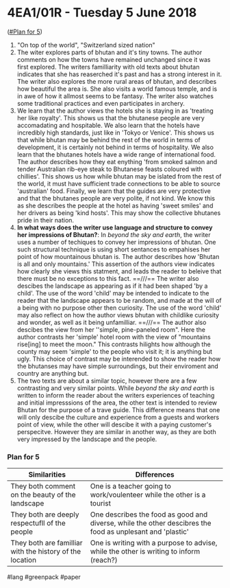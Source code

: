 # 4EA1/01R - Tuesday 5 June 2018
([#Plan for 5](#Plan%20for%205))

1. "On top of the world", "Switzerland sized nation"
2. The witer explores parts of bhutan and it's tiny towns. The author comments on how the towns have remained unchanged since it was first explored. The writers familliarity with old texts about bhutan indicates that she has reaserched it's past and has a strong interest in it. The writer also explores the more rural areas of bhutan, and describes how beautiful the area is. She also visits a world famous temple, and is in awe of how it allmost seems to be fantasy. The writer also watches some traditional practices and even participates in archery.
3. We learn that the author views the hotels she is staying in as 'treating her like royalty'. This shows us that the bhutanese people are very accomadating and hospitable. We also learn that the hotels have incredibly high standards, just like in 'Tokyo or Venice'. This shows us that while bhutan may be behind the rest of the world in terms of development, it is certainly not behind in terms of hospitality. We also learn that the bhutanes hotels have a wide range of international food. The author describes how they eat enything 'from smoked salmon and tender Australian rib-eye steak to Bhutanese feasts coloured with chillies'. This shows us how while bhutan may be islated from the rest of the world, it must have sufficient trade connections to be able to source 'australian' food. Finally, we learn that the guides are very protective and that the bhutanes people are very polite, if not kind. We know this as she describes the people at the hotel as having 'sweet smiles' and her drivers as being 'kind hosts'. This may show the collective bhutanes pride in their nation.
4. **In what ways does the writer use language and structure to convey her impressions of Bhutan?**:
    In *beyond the sky and earth*, the writer uses a number of techiques to convey her impressions of bhutan. One such structural technique is using short sentances to empahises her point of how mountainous bhutan is. The author describes how 'Bhutan is all and only mountains.' This assertion of the authors view indicates how clearly she views this statment, and leads the reader to beleive that there must be no exceptions to this fact. ==///== The writer also descibes the landscape as appearing as if it had been shaped 'by a child'. The use of the word 'child' may be intended to indicate to the reader that the landscape appears to be random, and made at the will of a being with no purpose other then curiosity. The use of the word 'child' may also reflect on how the author views bhutan with childlike curiosity and wonder, as well as it being unfamilliar. ==///== The author also descibes the view from her ''simple, pine-paneled room". Here the author contrasts her 'simple' hotel room with the view of "mountains rise\[ing\] to meet  the moon." This contrasts hilights how although the county may seem 'simple' to the people who visit it; it is anything but ugly. This choice of contrast may be interended to show the reader how the bhutanses may have simple surroundings, but their enviroment and country are anything but.
5. The two texts are about a similar topic, however there are a few contrasting and very similar points. While *beyond the sky and earth* is written to inform the reader about the writers experiences of teaching and initial impresssions of the area, the other text is intended to review Bhutan for the purpose of a trave guide. This difference means that one will only descibe the culture and experience from a guests and workers point of view, while the other will descibe it with a paying customer's perspecitve.
    However they are similar in another way, as they are both very impressed by the landscape and the people.




### Plan for 5

| Similarities | Differences |
| ------------ | ----------- |
|They both comment on the beauty of the landscape|One is a teacher going to work/voulenteer while the other is a tourist|
|They both are deeply respectufll of the people|One describes the food as good and diverse, while the other descibres the food as unplesant and 'plastic'|
|They both are familliar with the history of the location|One is writing with a purpose to advise, while the other is writing to inform (reach?)|

#lang #greenpack #paper 